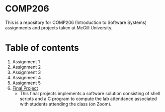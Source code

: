 # COMP206 
This is a repository for COMP206 (Introduction to Software Systems) assignments and projects taken at McGill University.

# Table of contents
1. Assignment 1
2. Assignment 2
3. Assignment 3
4. Assignment 4
5. Assignment 5
6. [Final Project](FinalProject)
   * This final projects implements a software solution consisting of shell scripts and a C program to compute the lab attendance associated with students attending the class (on Zoom).
